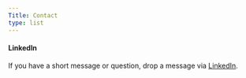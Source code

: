 ```yaml
---
Title: Contact
type: list
---
```



#### LinkedIn
If you have a short message or question, drop a message via [LinkedIn](https://www.linkedin.com/in/felipesilfer/).


<!-- #### Email
For enquiries or longer messages, please email me. -->



